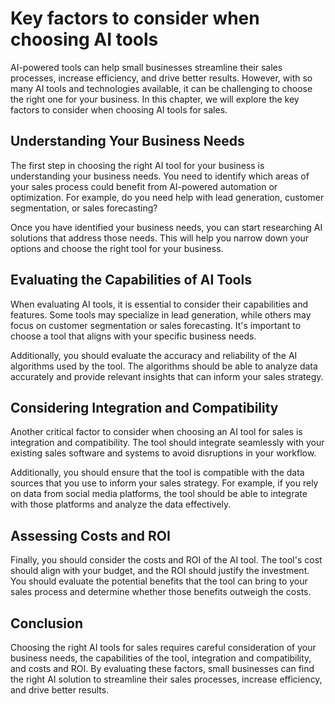 Key factors to consider when choosing AI tools
=================================================================================================================

AI-powered tools can help small businesses streamline their sales processes, increase efficiency, and drive better results. However, with so many AI tools and technologies available, it can be challenging to choose the right one for your business. In this chapter, we will explore the key factors to consider when choosing AI tools for sales.

Understanding Your Business Needs
---------------------------------

The first step in choosing the right AI tool for your business is understanding your business needs. You need to identify which areas of your sales process could benefit from AI-powered automation or optimization. For example, do you need help with lead generation, customer segmentation, or sales forecasting?

Once you have identified your business needs, you can start researching AI solutions that address those needs. This will help you narrow down your options and choose the right tool for your business.

Evaluating the Capabilities of AI Tools
---------------------------------------

When evaluating AI tools, it is essential to consider their capabilities and features. Some tools may specialize in lead generation, while others may focus on customer segmentation or sales forecasting. It's important to choose a tool that aligns with your specific business needs.

Additionally, you should evaluate the accuracy and reliability of the AI algorithms used by the tool. The algorithms should be able to analyze data accurately and provide relevant insights that can inform your sales strategy.

Considering Integration and Compatibility
-----------------------------------------

Another critical factor to consider when choosing an AI tool for sales is integration and compatibility. The tool should integrate seamlessly with your existing sales software and systems to avoid disruptions in your workflow.

Additionally, you should ensure that the tool is compatible with the data sources that you use to inform your sales strategy. For example, if you rely on data from social media platforms, the tool should be able to integrate with those platforms and analyze the data effectively.

Assessing Costs and ROI
-----------------------

Finally, you should consider the costs and ROI of the AI tool. The tool's cost should align with your budget, and the ROI should justify the investment. You should evaluate the potential benefits that the tool can bring to your sales process and determine whether those benefits outweigh the costs.

Conclusion
----------

Choosing the right AI tools for sales requires careful consideration of your business needs, the capabilities of the tool, integration and compatibility, and costs and ROI. By evaluating these factors, small businesses can find the right AI solution to streamline their sales processes, increase efficiency, and drive better results.
